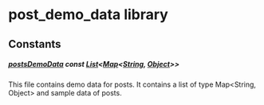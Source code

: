 



# post_demo_data library














## Constants

##### [postsDemoData](../demo_server_data_post_demo_data/postsDemoData-constant.md) const [List](https://api.flutter.dev/flutter/dart-core/List-class.html)&lt;[Map](https://api.flutter.dev/flutter/dart-core/Map-class.html)&lt;[String](https://api.flutter.dev/flutter/dart-core/String-class.html), [Object](https://api.flutter.dev/flutter/dart-core/Object-class.html)>>



This file contains demo data for posts. It contains a list of type Map&lt;String, Object&gt;
and sample data of posts.  














